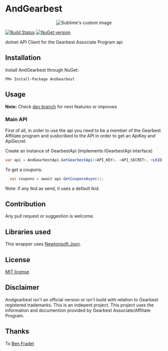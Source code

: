 # AndGearbest

<p align="center">
  <img src="https://github.com/andxpto/andgearbest/blob/master/logo.png?raw=true" alt="Sublime's custom image"/>
</p>

[![Build Status](https://travis-ci.org/andxpto/andgearbest.svg?branch=master)](https://travis-ci.org/oandreeeee/andgearbest)
[![NuGet version](https://badge.fury.io/nu/andgearbest.svg)](https://badge.fury.io/nu/andgearbest)


dotnet API Client for the Gearbest Associate Program api

## Installation

Install AndGearbest through NuGet:
```
PM> Install-Package AndGearbest
```

## Usage

**Note:** Check [dev branch](https://github.com/andxpto/andgearbest/tree/dev) for next features or improves

### Main API
First of all, in order to use the api you need to be a member of the Gearbest Affiliate program and susbcribed to the API in order to get an ApiKey and ApiSecret.

Create an instance of GearbestApi (implements IGearbestApi interface)
```c#
var api = AndGearbestApi.GetGearbestApi(<API_KEY>, <API_SECRET>, <LKID(optional)>);
```

To get a coupons:
```c#
  var coupons = await api.GetCouponsAsync();
```

Note: if any lkid as send, it uses a default lkid.

## Contribution

Any pull request or suggestion is welcome.

## Libraries used

This wrapper uses [Newtonsoft.Json](https://www.nuget.org/packages/newtonsoft.json/).

## License

[MIT license](LICENSE).

## Disclaimer

Andgearbest isn't an official version or isn't build with relation to Gearbest registered trademarks. This is an indepent project. This project uses the information and documention provided by Gearbest Associate/Affiliate Program.

## Thanks
To [Ben Fradet](https://github.com/BenFradet)
